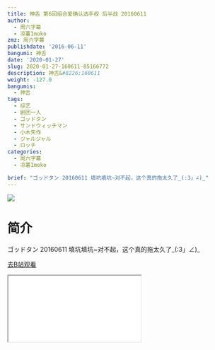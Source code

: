 ```yaml
---
title: 神舌 第6回组合爱确认选手权 后半战 20160611
author:
  - 周六字幕
  - 凉薯Imoko
zmz: 周六字幕
publishdate: '2016-06-11'
bangumi: 神舌
date: '2020-01-27'
slug: 2020-01-27-160611-85166772
description: 神舌&#8226;160611
weight: -127.0
bangumis:
  - 神舌
tags:
  - 综艺
  - 剧团一人
  - ゴッドタン
  - サンドウィッチマン
  - 小木矢作
  - ジャルジャル
  - ロッチ
categories:
  - 周六字幕
  - 凉薯Imoko

brief: "ゴッドタン 20160611 填坑填坑~对不起，这个真的拖太久了_(:3」∠)_"
---
```

![](https://raw.githubusercontent.com/tcgriffith/owaraisite/master/static/tmpimg/0ba55728c1b5e63db2abdedb39c062e71df56719.jpg.480.jpg)
# 简介  
ゴッドタン 20160611
填坑填坑~对不起，这个真的拖太久了_(:3」∠)_  

[去B站观看](https://www.bilibili.com/video/av85166772/)
<div class ="resp-container"><iframe class="testiframe" src="//player.bilibili.com/player.html?aid=85166772"", scrolling="no", allowfullscreen="true" > </iframe></div> 
